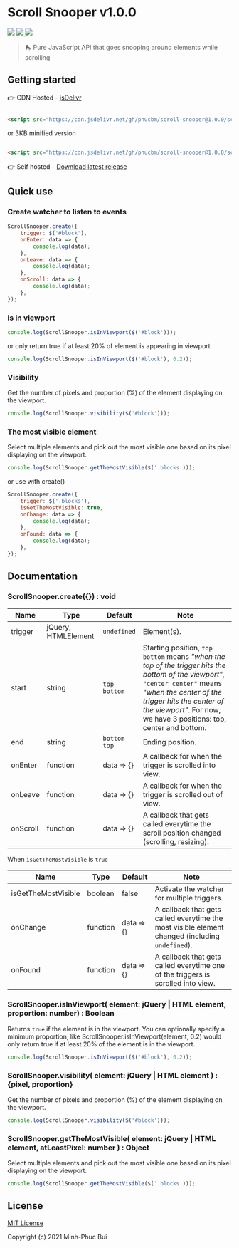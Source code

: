 # Scroll Snooper v1.0.0

<div>
<span>
   <img src="https://img.shields.io/badge/Version-v1.0.0-0088ff">
   </span>
 <a href="https://phucbm.github.io/scroll-snooper/">
   <img src="https://img.shields.io/badge/-Demo-0273A9">
   </a>
<a href="https://www.jsdelivr.com/package/gh/phucbm/scroll-snooper">
   <img src="https://data.jsdelivr.com/v1/package/gh/phucbm/scroll-snooper/badge?style=rounded">
   </a>
 </div>

> 🛼 Pure JavaScript API that goes snooping around elements while scrolling

## Getting started

👉 CDN Hosted - [jsDelivr](https://www.jsdelivr.com/package/gh/phucbm/scroll-snooper)

```html

<script src="https://cdn.jsdelivr.net/gh/phucbm/scroll-snooper@1.0.0/scroll-snooper.js"></script>
```

or 3KB minified version

```html

<script src="https://cdn.jsdelivr.net/gh/phucbm/scroll-snooper@1.0.0/scroll-snooper.min.js"></script>
```

👉 Self hosted - [Download latest release](https://github.com/phucbm/scroll-snooper/releases/latest)

## Quick use

### Create watcher to listen to events

```js
ScrollSnooper.create({
    trigger: $('#block'),
    onEnter: data => {
        console.log(data);
    },
    onLeave: data => {
        console.log(data);
    },
    onScroll: data => {
        console.log(data);
    },
});
```

### Is in viewport

```js
console.log(ScrollSnooper.isInViewport($('#block')));
```

or only return true if at least 20% of element is appearing in viewport

```js
console.log(ScrollSnooper.isInViewport($('#block'), 0.2));
```

### Visibility

Get the number of pixels and proportion (%) of the element displaying on the viewport.

```js
console.log(ScrollSnooper.visibility($('#block')));
```

### The most visible element

Select multiple elements and pick out the most visible one based on its pixel displaying on the viewport.

```js
console.log(ScrollSnooper.getTheMostVisible($('.blocks')));
```

or use with create()

```js
ScrollSnooper.create({
    trigger: $('.blocks'),
    isGetTheMostVisible: true,
    onChange: data => {
        console.log(data);
    },
    onFound: data => {
        console.log(data);
    },
});
```

## Documentation

### ScrollSnooper.create({}) : void

| Name | Type | Default | Note |
| --- | --- | --- | --- |
| trigger | jQuery, HTMLElement  | `undefined`  | Element(s).   |
| start | string  | `top bottom`  | Starting position, `top bottom` means _"when the top of the trigger hits the bottom of the viewport"_, `"center center"` means _"when the center of the trigger hits the center of the viewport"_. For now, we have 3 positions: top, center and bottom.  |
| end | string  | `bottom top`  | Ending position.  |
| onEnter | function  | data => {}  | A callback for when the trigger is scrolled into view.  |
| onLeave | function  | data => {}  | A callback for when the trigger is scrolled out of view.  |
| onScroll | function  | data => {}  | A callback that gets called everytime the scroll position changed (scrolling, resizing).  |

When `isGetTheMostVisible` is `true`

| Name | Type | Default | Note |
| --- | --- | --- | --- |
| isGetTheMostVisible | boolean  | false  | Activate the watcher for multiple triggers. |
| onChange | function  | data => {}  | A callback that gets called everytime the most visible element changed (including `undefined`).  |
| onFound | function  | data => {}  | A callback that gets called everytime one of the triggers is scrolled into view.  |

### ScrollSnooper.isInViewport( element: jQuery | HTML element, proportion: number) : Boolean

Returns `true` if the element is in the viewport. You can optionally specify a minimum proportion, like
ScrollSnooper.isInViewport(element, 0.2) would only return true if at least 20% of the element is in the viewport.

```js
console.log(ScrollSnooper.isInViewport($('#block'), 0.2));
```

### ScrollSnooper.visibility( element: jQuery | HTML element ) : {pixel, proportion}

Get the number of pixels and proportion (%) of the element displaying on the viewport.

```js
console.log(ScrollSnooper.visibility($('#block')));
```

### ScrollSnooper.getTheMostVisible( element: jQuery | HTML element, atLeastPixel: number ) : Object

Select multiple elements and pick out the most visible one based on its pixel displaying on the viewport.

```js
console.log(ScrollSnooper.getTheMostVisible($('.blocks')));
```

## License

[MIT License](https://github.com/phucbm/scroll-snooper/blob/main/LICENSE)

Copyright (c) 2021 Minh-Phuc Bui
